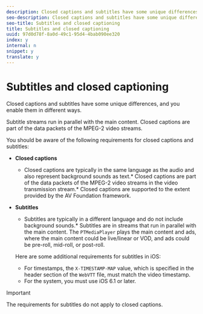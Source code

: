 ```yaml
---
description: Closed captions and subtitles have some unique differences, and you enable them in different ways.
seo-description: Closed captions and subtitles have some unique differences, and you enable them in different ways.
seo-title: Subtitles and closed captioning
title: Subtitles and closed captioning
uuid: 97d0d78f-8a0d-49c1-95d4-4bab090ee320
index: y
internal: n
snippet: y
translate: y
---
```


# Subtitles and closed captioning

Closed captions and subtitles have some unique differences, and you enable them in different ways.

Subtitle streams run in parallel with the main content. Closed captions are part of the data packets of the MPEG-2 video streams. 

You should be aware of the following requirements for closed captions and subtitles: 
* **Closed captions** 
    * Closed captions are typically in the same language as the audio and also represent background sounds as text.* Closed captions are part of the data packets of the MPEG-2 video streams in the video transmission stream.* Closed captions are supported to the extent provided by the AV Foundation framework.    
    




* **Subtitles** 
    * Subtitles are typically in a different language and do not include background sounds.* Subtitles are in streams that run in parallel with the main content. The `PTMediaPlayer` plays the main content and ads, where the main content could be live/linear or VOD, and ads could be pre-roll, mid-roll, or post-roll. 
    
    
    
  Here are some additional requirements for subtitles in iOS: 
    * For timestamps, the `X-TIMESTAMP-MAP` value, which is specified in the header section of the `WebVTT` file, must match the video timestamp.    
    * For the system, you must use iOS 6.1 or later.    
    






>[!IMPORTANT]
>
>The requirements for subtitles do not apply to closed captions.
